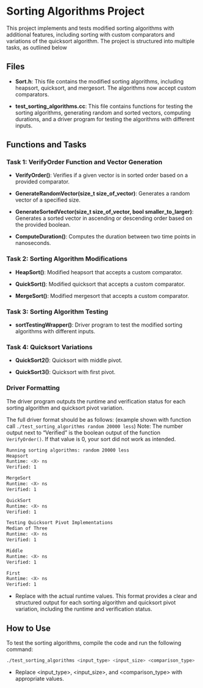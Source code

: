 # Sorting Algorithms Project

This project implements and tests modified sorting algorithms with additional features, including sorting with custom comparators and variations of the quicksort algorithm. The project is structured into multiple tasks, as outlined below
## Files

- **Sort.h**: This file contains the modified sorting algorithms, including heapsort, quicksort, and mergesort. The algorithms now accept custom comparators.

- **test_sorting_algorithms.cc**: This file contains functions for testing the sorting algorithms, generating random and sorted vectors, computing durations, and a driver program for testing the algorithms with different inputs.

## Functions and Tasks

### Task 1: VerifyOrder Function and Vector Generation

- **VerifyOrder()**: Verifies if a given vector is in sorted order based on a provided comparator.

- **GenerateRandomVector(size_t size_of_vector)**: Generates a random vector of a specified size.

- **GenerateSortedVector(size_t size_of_vector, bool smaller_to_larger)**: Generates a sorted vector in ascending or descending order based on the provided boolean.

- **ComputeDuration()**: Computes the duration between two time points in nanoseconds.

### Task 2: Sorting Algorithm Modifications

- **HeapSort()**: Modified heapsort that accepts a custom comparator.

- **QuickSort()**: Modified quicksort that accepts a custom comparator.

- **MergeSort()**: Modified mergesort that accepts a custom comparator.

### Task 3: Sorting Algorithm Testing

- **sortTestingWrapper()**: Driver program to test the modified sorting algorithms with different inputs.

### Task 4: Quicksort Variations

- **QuickSort2()**: Quicksort with middle pivot.

- **QuickSort3()**: Quicksort with first pivot.

### Driver Formatting

The driver program outputs the runtime and verification status for each sorting algorithm and quicksort pivot variation.

The full driver format should be as follows: (example shown with function call
`./test_sorting_algorithms random 20000 less`) Note: The number output next to
“Verified” is the boolean output of the function `VerifyOrder()`. If that value is 0, your sort did not
work as intended.

```bash
Running sorting algorithms: random 20000 less
Heapsort
Runtime: <X> ns
Verified: 1

MergeSort
Runtime: <X> ns
Verified: 1

QuickSort
Runtime: <X> ns
Verified: 1

Testing Quicksort Pivot Implementations
Median of Three
Runtime: <X> ns
Verified: 1

Middle
Runtime: <X> ns
Verified: 1

First
Runtime: <X> ns
Verified: 1
```
- Replace <X> with the actual runtime values. This format provides a clear and structured output for each sorting algorithm and quicksort pivot variation, including the runtime and verification status.

## How to Use

To test the sorting algorithms, compile the code and run the following command:

```bash
./test_sorting_algorithms <input_type> <input_size> <comparison_type>
```
- Replace <input_type>, <input_size>, and <comparison_type> with appropriate values.


